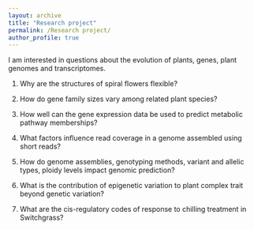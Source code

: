 ```yaml
---
layout: archive
title: "Research project"
permalink: /Research project/
author_profile: true
---
```


I am interested in questions about the evolution of plants, genes, plant genomes and transcriptomes. 

1.	Why are the structures of spiral flowers flexible?

2.	How do gene family sizes vary among related plant species?

3.	How well can the gene expression data be used to predict metabolic pathway memberships?

4.	What factors influence read coverage in a genome assembled using short reads?

5.	How do genome assemblies, genotyping methods, variant and allelic types, ploidy levels impact genomic prediction?

6.	What is the contribution of epigenetic variation to plant complex trait beyond genetic variation?

7.	What are the cis-regulatory codes of response to chilling treatment in Switchgrass?
